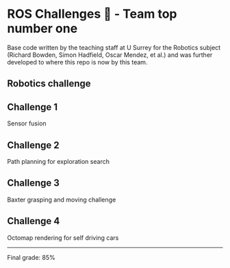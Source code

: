 # ROS Challenges :robot: - Team top number one
Base code written by the teaching staff at U Surrey for the Robotics subject (Richard Bowden, Simon Hadfield, Oscar Mendez, et al.) and was further developed to where this repo is now by this team.
## Robotics challenge

## Challenge 1
Sensor fusion

## Challenge 2
Path planning for exploration search

## Challenge 3
Baxter grasping and moving challenge

## Challenge 4
Octomap rendering for self driving cars

---
Final grade: 85%
